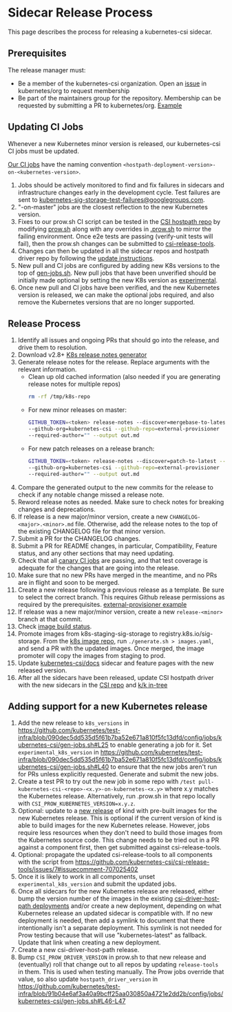 # Sidecar Release Process

This page describes the process for releasing a kubernetes-csi sidecar.

## Prerequisites

The release manager must:

* Be a member of the kubernetes-csi organization. Open an
  [issue](https://github.com/kubernetes/org/issues/new?assignees=&labels=area%2Fgithub-membership&template=membership.md&title=REQUEST%3A+New+membership+for+%3Cyour-GH-handle%3E) in
  kubernetes/org to request membership
* Be part of the maintainers group for the repository.
  Membership can be requested by submitting a PR to kubernetes/org.
  [Example](https://github.com/kubernetes/org/pull/1467)

## Updating CI Jobs
Whenever a new Kubernetes minor version is released, our kubernetes-csi CI jobs
must be updated.

[Our CI jobs](https://testgrid.k8s.io) have the
naming convention `<hostpath-deployment-version>-on-<kubernetes-version>`.

1. Jobs should be actively monitored to find and fix failures in sidecars and
   infrastructure changes early in the development cycle. Test failures are sent
   to kubernetes-sig-storage-test-failures@googlegroups.com.
1. "-on-master" jobs are the closest reflection to the new Kubernetes version.
1. Fixes to our prow.sh CI script can be tested in the [CSI hostpath
   repo](https://github.com/kubernetes-csi/csi-driver-host-path) by modifying
   [prow.sh](https://github.com/kubernetes-csi/csi-driver-host-path/blob/HEAD/release-tools/prow.sh)
   along with any overrides in
   [.prow.sh](https://github.com/kubernetes-csi/csi-driver-host-path/blob/HEAD/.prow.sh)
   to mirror the failing environment. Once e2e tests are passing (verify-unit tests
   will fail), then the prow.sh changes can be submitted to [csi-release-tools](https://github.com/kubernetes-csi/csi-release-tools).
1. Changes can then be updated in all the sidecar repos and hostpath driver repo
   by following the [update
   instructions](https://github.com/kubernetes-csi/csi-release-tools/blob/HEAD/README.md#sharing-and-updating).
1. New pull and CI jobs are configured by adding new K8s versions to the top of
   [gen-jobs.sh](https://github.com/kubernetes/test-infra/blob/HEAD/config/jobs/kubernetes-csi/gen-jobs.sh).
   New pull jobs that have been unverified should be initially made optional by
   setting the new K8s version as
   [experimental](https://github.com/kubernetes/test-infra/blob/a1858f46d6014480b130789df58b230a49203a64/config/jobs/kubernetes-csi/gen-jobs.sh#L40).
1. Once new pull and CI jobs have been verified, and the new Kubernetes version
   is released, we can make the optional jobs required, and also remove the
   Kubernetes versions that are no longer supported.

## Release Process
1. Identify all issues and ongoing PRs that should go into the release, and
  drive them to resolution.
1. Download v2.8+ [K8s release notes
  generator](https://github.com/kubernetes/release/tree/HEAD/cmd/release-notes)
1. Generate release notes for the release. Replace arguments with the relevant
  information.
    * Clean up old cached information (also needed if you are generating release
      notes for multiple repos)
      ```bash
      rm -rf /tmp/k8s-repo
      ```
    * For new minor releases on master:
        ```bash
        GITHUB_TOKEN=<token> release-notes --discover=mergebase-to-latest
        --github-org=kubernetes-csi --github-repo=external-provisioner
        --required-author="" --output out.md
        ```
    * For new patch releases on a release branch:
        ```bash
        GITHUB_TOKEN=<token> release-notes --discover=patch-to-latest --branch=release-1.1
        --github-org=kubernetes-csi --github-repo=external-provisioner
        --required-author="" --output out.md
        ```
1. Compare the generated output to the new commits for the release to check if
   any notable change missed a release note.
1. Reword release notes as needed. Make sure to check notes for breaking
   changes and deprecations.
1. If release is a new major/minor version, create a new `CHANGELOG-<major>.<minor>.md`
   file. Otherwise, add the release notes to the top of the existing CHANGELOG
   file for that minor version.
1. Submit a PR for the CHANGELOG changes.
1. Submit a PR for README changes, in particular, Compatibility, Feature status,
   and any other sections that may need updating.
1. Check that all [canary CI
  jobs](https://testgrid.k8s.io) are passing,
  and that test coverage is adequate for the changes that are going into the release.
1. Make sure that no new PRs have merged in the meantime, and no PRs are in
   flight and soon to be merged.
1. Create a new release following a previous release as a template. Be sure to select the correct
   branch. This requires Github release permissions as required by the prerequisites.
   [external-provisioner example](https://github.com/kubernetes-csi/external-provisioner/releases/new)
1. If release was a new major/minor version, create a new `release-<minor>`
   branch at that commit.
1. Check [image build status](https://testgrid.k8s.io).
1. Promote images from k8s-staging-sig-storage to registry.k8s.io/sig-storage. From
   the [k8s image
   repo](https://github.com/kubernetes/k8s.io/tree/HEAD/registry.k8s.io/images/k8s-staging-sig-storage),
   run `./generate.sh > images.yaml`, and send a PR with the updated images.
   Once merged, the image promoter will copy the images from staging to prod.
1. Update [kubernetes-csi/docs](https://github.com/kubernetes-csi/docs) sidecar
   and feature pages with the new released version.
1. After all the sidecars have been released, update
   CSI hostpath driver with the new sidecars in the [CSI repo](https://github.com/kubernetes-csi/csi-driver-host-path/tree/HEAD/deploy)
   and [k/k
   in-tree](https://github.com/kubernetes/kubernetes/tree/HEAD/test/e2e/testing-manifests/storage-csi/hostpath/hostpath)

## Adding support for a new Kubernetes release

1. Add the new release to `k8s_versions` in
   https://github.com/kubernetes/test-infra/blob/090dec5dd535d5f61b7ba52e671a810f5fc13dfd/config/jobs/kubernetes-csi/gen-jobs.sh#L25
   to enable generating a job for it. Set `experimental_k8s_version`
   in
   https://github.com/kubernetes/test-infra/blob/090dec5dd535d5f61b7ba52e671a810f5fc13dfd/config/jobs/kubernetes-csi/gen-jobs.sh#L40
   to ensure that the new jobs aren't run for PRs unless explicitly
   requested. Generate and submit the new jobs.
1. Create a test PR to try out the new job in some repo with `/test
   pull-kubernetes-csi-<repo>-<x.y>-on-kubernetes-<x.y>` where x.y
   matches the Kubernetes release. Alternatively, run .prow.sh in that
   repo locally with `CSI_PROW_KUBERNETES_VERSION=x.y.z`.
1. Optional: update to a [new
   release](https://github.com/kubernetes-sigs/kind/tags) of kind with
   pre-built images for the new Kubernetes release. This is optional
   if the current version of kind is able to build images for the new
   Kubernetes release. However, jobs require less resources when they
   don't need to build those images from the Kubernetes source code.
   This change needs to be tried out in a PR against a component
   first, then get submitted against csi-release-tools.
1. Optional: propagate the updated csi-release-tools to all components
   with the script from
   https://github.com/kubernetes-csi/csi-release-tools/issues/7#issuecomment-707025402
1. Once it is likely to work in all components, unset
   `experimental_k8s_version` and submit the updated jobs.
1. Once all sidecars for the new Kubernetes release are released,
   either bump the version number of the images in the existing
   [csi-driver-host-path
   deployments](https://github.com/kubernetes-csi/csi-driver-host-path/tree/HEAD/deploy)
   and/or create a new deployment, depending on what Kubernetes
   release an updated sidecar is compatible with. If no new deployment
   is needed, then add a symlink to document that there intentionally
   isn't a separate deployment. This symlink is not needed for Prow
   testing because that will use "kubernetes-latest" as fallback.
   Update that link when creating a new deployment.
1. Create a new csi-driver-host-path release.
1. Bump `CSI_PROW_DRIVER_VERSION` in prow.sh to that new release and
   (eventually) roll that change out to all repos by updating
   `release-tools` in them. This is used when testing manually. The
   Prow jobs override that value, so also update
   `hostpath_driver_version` in
   https://github.com/kubernetes/test-infra/blob/91b04e6af3a40a9bcff25aa030850a4721e2dd2b/config/jobs/kubernetes-csi/gen-jobs.sh#L46-L47
